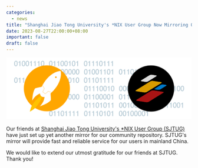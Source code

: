 ```yaml
---
categories:
  - news
title: "Shanghai Jiao Tong University's *NIX User Group Now Mirroring Our Community Repository!"
date: 2023-08-27T22:00:00+08:00
important: false
draft: false
---
```


![SJTUG Mirror Now Live!](https://raw.githubusercontent.com/AOSC-Dev/newsroom/master/special-issue/20230827/imgs/new-mirror-sjtug.png)

Our friends at [Shanghai Jiao Tong University's *NIX User Group (SJTUG)](https://sjtug.org/) have just set up yet another mirror for our community repository. SJTUG's mirror will provide fast and reliable service for our users in mainland China.

We would like to extend our utmost gratitude for our friends at SJTUG. Thank you!